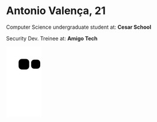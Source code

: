 <h1> Antonio Valença, 21 </h1>
<p> Computer Science undergraduate student at: <strong> Cesar School </strong> </p>
<p> Security Dev. Treinee at: <strong> Amigo Tech </strong> </p>

![Snake animation](https://github.com/antoniotvalenca/antoniotvalenca/blob/output/github-contribution-grid-snake.svg)
</div>
